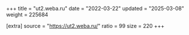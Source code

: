 +++
title = "ut2.weba.ru"
date = "2022-03-22"
updated = "2025-03-08"
weight = 225684

[extra]
source = "https://ut2.weba.ru/"
ratio = 99
size = 220
+++
